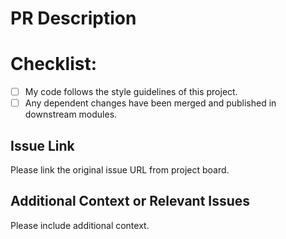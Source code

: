 # PR Description

# Checklist:

- [ ] My code follows the style guidelines of this project.
- [ ] Any dependent changes have been merged and published in downstream modules.

## Issue Link

Please link the original issue URL from project board.

## Additional Context or Relevant Issues

Please include additional context.